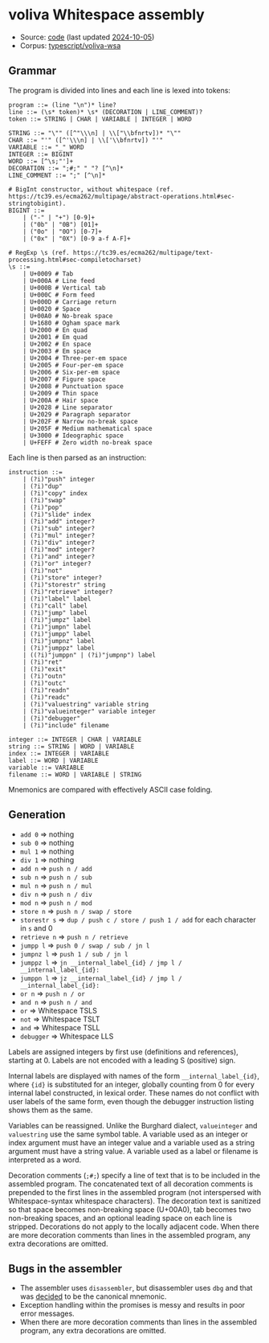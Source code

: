 # voliva Whitespace assembly

- Source: [code](https://github.com/voliva/wsa)
  (last updated [2024-10-05](https://github.com/voliva/wsa/tree/e632ecfaa11d685364787294599ba542bfacd796))
- Corpus: [typescript/voliva-wsa](https://github.com/wspace/corpus/tree/main/typescript/voliva-wsa)

## Grammar

The program is divided into lines and each line is lexed into tokens:

```bnf
program ::= (line "\n")* line?
line ::= (\s* token)* \s* (DECORATION | LINE_COMMENT)?
token ::= STRING | CHAR | VARIABLE | INTEGER | WORD

STRING ::= "\"" ([^"\\\n] | \\["\\bfnrtv])* "\""
CHAR ::= "'" ([^'\\\n] | \\['\\bfnrtv]) "'"
VARIABLE ::= "_" WORD
INTEGER ::= BIGINT
WORD ::= [^\s;"']+
DECORATION ::= ";#;" " "? [^\n]*
LINE_COMMENT ::= ";" [^\n]*

# BigInt constructor, without whitespace (ref. https://tc39.es/ecma262/multipage/abstract-operations.html#sec-stringtobigint).
BIGINT ::=
    | ("-" | "+") [0-9]+
    | ("0b" | "0B") [01]+
    | ("0o" | "0O") [0-7]+
    | ("0x" | "0X") [0-9 a-f A-F]+

# RegExp \s (ref. https://tc39.es/ecma262/multipage/text-processing.html#sec-compiletocharset)
\s ::=
    | U+0009 # Tab
    | U+000A # Line feed
    | U+000B # Vertical tab
    | U+000C # Form feed
    | U+000D # Carriage return
    | U+0020 # Space
    | U+00A0 # No-break space
    | U+1680 # Ogham space mark
    | U+2000 # En quad
    | U+2001 # Em quad
    | U+2002 # En space
    | U+2003 # Em space
    | U+2004 # Three-per-em space
    | U+2005 # Four-per-em space
    | U+2006 # Six-per-em space
    | U+2007 # Figure space
    | U+2008 # Punctuation space
    | U+2009 # Thin space
    | U+200A # Hair space
    | U+2028 # Line separator
    | U+2029 # Paragraph separator
    | U+202F # Narrow no-break space
    | U+205F # Medium mathematical space
    | U+3000 # Ideographic space
    | U+FEFF # Zero width no-break space
```

Each line is then parsed as an instruction:

```bnf
instruction ::=
    | (?i)"push" integer
    | (?i)"dup"
    | (?i)"copy" index
    | (?i)"swap"
    | (?i)"pop"
    | (?i)"slide" index
    | (?i)"add" integer?
    | (?i)"sub" integer?
    | (?i)"mul" integer?
    | (?i)"div" integer?
    | (?i)"mod" integer?
    | (?i)"and" integer?
    | (?i)"or" integer?
    | (?i)"not"
    | (?i)"store" integer?
    | (?i)"storestr" string
    | (?i)"retrieve" integer?
    | (?i)"label" label
    | (?i)"call" label
    | (?i)"jump" label
    | (?i)"jumpz" label
    | (?i)"jumpn" label
    | (?i)"jumpp" label
    | (?i)"jumpnz" label
    | (?i)"jumppz" label
    | ((?i)"jumppn" | (?i)"jumpnp") label
    | (?i)"ret"
    | (?i)"exit"
    | (?i)"outn"
    | (?i)"outc"
    | (?i)"readn"
    | (?i)"readc"
    | (?i)"valuestring" variable string
    | (?i)"valueinteger" variable integer
    | (?i)"debugger"
    | (?i)"include" filename

integer ::= INTEGER | CHAR | VARIABLE
string ::= STRING | WORD | VARIABLE
index ::= INTEGER | VARIABLE
label ::= WORD | VARIABLE
variable ::= VARIABLE
filename ::= WORD | VARIABLE | STRING
```

Mnemonics are compared with effectively ASCII case folding.

## Generation

- `add 0` => nothing
- `sub 0` => nothing
- `mul 1` => nothing
- `div 1` => nothing
- `add n` => `push n / add`
- `sub n` => `push n / sub`
- `mul n` => `push n / mul`
- `div n` => `push n / div`
- `mod n` => `push n / mod`
- `store n` => `push n / swap / store`
- `storestr s` => `dup / push c / store / push 1 / add` for each character in
  `s` and 0
- `retrieve n` => `push n / retrieve`
- `jumpp l` => `push 0 / swap / sub / jn l`
- `jumpnz l` => `push 1 / sub / jn l`
- `jumppz l` => `jn __internal_label_{id} / jmp l / __internal_label_{id}:`
- `jumppn l` => `jz __internal_label_{id} / jmp l / __internal_label_{id}:`
- `or n` => `push n / or`
- `and n` => `push n / and`
- `or` => Whitespace TSLS
- `not` => Whitespace TSLT
- `and` => Whitespace TSLL
- `debugger` => Whitespace LLS

Labels are assigned integers by first use (definitions and references), starting
at 0. Labels are not encoded with a leading S (positive) sign.

Internal labels are displayed with names of the form `__internal_label_{id}`,
where `{id}` is substituted for an integer, globally counting from 0 for every
internal label constructed, in lexical order. These names do not conflict with
user labels of the same form, even though the debugger instruction listing shows
them as the same.

Variables can be reassigned. Unlike the Burghard dialect, `valueinteger` and
`valuestring` use the same symbol table. A variable used as an integer or index
argument must have an integer value and a variable used as a string argument
must have a string value. A variable used as a label or filename is interpreted
as a word.

Decoration comments (`;#;`) specify a line of text that is to be included in the
assembled program. The concatenated text of all decoration comments is prepended
to the first lines in the assembled program (not interspersed with
Whitespace-syntax whitespace characters). The decoration text is sanitized so
that space becomes non-breaking space (U+00A0), tab becomes two non-breaking
spaces, and an optional leading space on each line is stripped. Decorations do
not apply to the locally adjacent code. When there are more decoration comments
than lines in the assembled program, any extra decorations are omitted.

## Bugs in the assembler

- The assembler uses `disassembler`, but disassembler uses `dbg` and that was
  [decided](https://github.com/voliva/wsa/pull/1#issuecomment-2316998205) to be
  the canonical mnemonic.
- Exception handling within the promises is messy and results in poor error
  messages.
- When there are more decoration comments than lines in the assembled program,
  any extra decorations are omitted.
